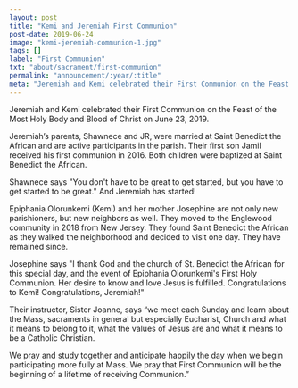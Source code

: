 ```yaml
---
layout: post
title: "Kemi and Jeremiah First Communion"
post-date: 2019-06-24
image: "kemi-jeremiah-communion-1.jpg"
tags: []
label: "First Communion"
txt: "about/sacrament/first-communion"
permalink: "announcement/:year/:title"
meta: "Jeremiah and Kemi celebrated their First Communion on the Feast of the Most Holy Body and Blood of Christ on June 23, 2019."
---
```

Jeremiah and Kemi celebrated their First Communion on the Feast of the Most Holy Body and Blood of Christ on June 23, 2019.
<!--more-->

Jeremiah’s parents, Shawnece and JR, were married at Saint Benedict the African and are active participants in the parish. Their first son Jamil received his first communion in 2016. Both children were baptized at Saint Benedict the African.

Shawnece says "You don't have to be great to get started, but you have to get started to be great."  And Jeremiah has started!

Epiphania Olorunkemi (Kemi) and her mother Josephine are not only new parishioners, but new neighbors as well. They moved to the Englewood community in 2018 from New Jersey. They found Saint Benedict the African as they walked the neighborhood and decided to visit one day. They have remained since. 

Josephine says "I thank God and the church of St. Benedict the African for this special day, and the event of Epiphania Olorunkemi's First Holy Communion. Her desire to know and love Jesus is fulfilled. Congratulations to Kemi! Congratulations, Jeremiah!"

Their instructor, Sister Joanne, says “we meet each Sunday and learn about the Mass, sacraments in general but especially Eucharist, Church and what it means to belong to it, what the values of Jesus are and what it means to be a Catholic Christian.

We pray and study together and anticipate happily the day when we begin participating more fully at Mass. We pray that First Communion will be the beginning of a lifetime of receiving Communion.”

